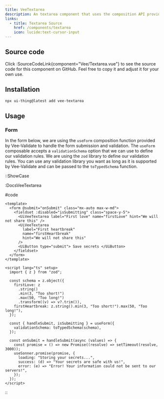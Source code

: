 ```yaml
---
title: VeeTextarea
description: An textarea component that uses the composition API provided by Vee-Validate to perform validation.
links:
  - title: Textarea Source
    href: /components/textarea
    icon: lucide:text-cursor-input
---
```


## Source code

Click :SourceCodeLink{component="Vee/Textarea.vue"} to see the source code for this component on GitHub. Feel free to copy it and adjust it for your own use.

## Installation

```bash
npx ui-thing@latest add vee-textarea
```

## Usage

### Form

In the form below, we are using the `useForm` composition function provided by Vee-Validate to handle the form submission and validation. The `useForm` composable accepts a `validationSchema` option that we can use to define our validation rules. We are using the `zod` library to define our validation rules. You can use any validation library you want as long as it is supported by Vee-Validate and can be passed to the `toTypedSchema` function.

::ShowCase

:DocsVeeTextarea

#code

```vue [DocsVeeTextarea.vue]
<template>
  <form @submit="onSubmit" class="mx-auto max-w-md">
    <fieldset :disabled="isSubmitting" class="space-y-5">
      <UiVeeTextarea label="First love" name="firstLove" hint="We will not share this" />
      <UiVeeTextarea
        label="First heartbreak"
        name="firstHeartbreak"
        hint="We will not share this"
      />
      <UiButton type="submit"> Save secrets </UiButton>
    </fieldset>
  </form>
</template>

<script lang="ts" setup>
  import { z } from "zod";

  const schema = z.object({
    firstLove: z
      .string()
      .min(3, "Too short!")
      .max(50, "Too long!")
      .transform((v) => v?.trim()),
    firstHeartbreak: z.string().min(3, "Too short!").max(50, "Too long!"),
  });

  const { handleSubmit, isSubmitting } = useForm({
    validationSchema: toTypedSchema(schema),
  });

  const onSubmit = handleSubmit(async (values) => {
    const promise = () => new Promise((resolve) => setTimeout(resolve, 3000));
    useSonner.promise(promise, {
      loading: "Storing your secrets...",
      success: (d) => "Your secrets are safe with us!",
      error: (e) => "Error! Your information could not be sent to our servers!",
    });
  });
</script>
```

::
